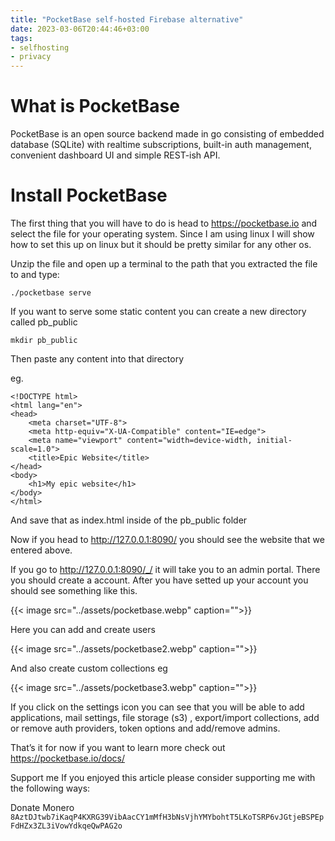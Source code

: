 ```yaml
---
title: "PocketBase self-hosted Firebase alternative"
date: 2023-03-06T20:44:46+03:00
tags:
- selfhosting
- privacy
---
```

# What is PocketBase
PocketBase is an open source backend made in go consisting of embedded database (SQLite) with realtime subscriptions, built-in auth management, convenient dashboard UI and simple REST-ish API.

# Install PocketBase
The first thing that you will have to do is head to https://pocketbase.io and select the file for your operating system. Since I am using linux I will show how to set this up on linux but it should be pretty similar for any other os.

Unzip the file and open up a terminal to the path that you extracted the file to and type:

`./pocketbase serve`

If you want to serve some static content you can create a new directory called pb_public

`mkdir pb_public`

Then paste any content into that directory

eg.

```
<!DOCTYPE html>
<html lang="en">
<head>
    <meta charset="UTF-8">
    <meta http-equiv="X-UA-Compatible" content="IE=edge">
    <meta name="viewport" content="width=device-width, initial-scale=1.0">
    <title>Epic Website</title>
</head>
<body>
    <h1>My epic website</h1>
</body>
</html>
```

And save that as index.html inside of the pb_public folder

Now if you head to http://127.0.0.1:8090/ you should see the website that we entered above.

If you go to http://127.0.0.1:8090/_/ it will take you to an admin portal. There you should create a account. After you have setted up your account you should see something like this.

{{< image src="../assets/pocketbase.webp" caption="">}}

Here you can add and create users


{{< image src="../assets/pocketbase2.webp" caption="">}}

And also create custom collections eg

{{< image src="../assets/pocketbase3.webp" caption="">}}

If you click on the settings icon you can see that you will be able to add applications, mail settings, file storage (s3) , export/import collections, add or remove auth providers, token options and add/remove admins.

That’s it for now if you want to learn more check out https://pocketbase.io/docs/

Support me
If you enjoyed this article please consider supporting me with the following ways:

Donate Monero
`8AztDJtwb7iKaqP4KXRG39VibAacCY1mMfH3bNsVjhYMYbohtT5LKoTSRP6vJGtjeBSPEpFdHZx3ZL3iVowYdkqeQwPAG2o`


